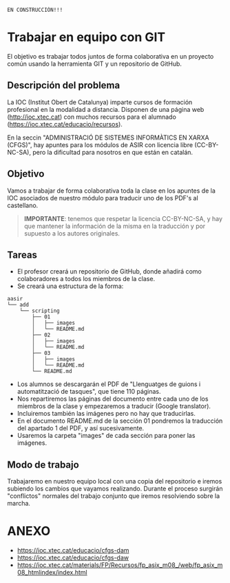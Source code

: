 

```
EN CONSTRUCCIÓN!!!
```

# Trabajar en equipo con GIT

El objetivo es trabajar todos juntos de forma colaborativa en un proyecto común usando la herramienta GIT y un repositorio de GitHub.

## Descripción del problema

La IOC (Institut Obert de Catalunya) imparte cursos de formación profesional en la modalidad a distancia. Disponen de una página web (http://ioc.xtec.cat) con muchos recursos para el alumnado (https://ioc.xtec.cat/educacio/recursos).

En la seccin "ADMINISTRACIÓ DE SISTEMES INFORMÀTICS EN XARXA (CFGS)", hay apuntes para los módulos de ASIR con licencia libre (CC-BY-NC-SA), pero la dificultad para nosotros en que están en catalán.

## Objetivo

Vamos a trabajar de forma colaborativa toda la clase en los apuntes de la IOC asociados de nuestro módulo para traducir uno de los PDF's al castellano.

> **IMPORTANTE**: tenemos que respetar la licencia CC-BY-NC-SA, y hay que mantener la información de la misma en la traducción y por supuesto a los autores originales.

## Tareas

* El profesor creará un repositorio de GitHub, donde añadirá como colaboradores a todos los miembros de la clase.
* Se creará una estructura de la forma:
```
aasir
└── add
    └── scripting
        ├── 01
        │   ├── images
        │   └── README.md
        ├── 02
        │   ├── images
        │   └── README.md
        ├── 03
        │   ├── images
        │   └── README.md
        └── README.md
```
* Los alumnos se descargarán el PDF de "Llenguatges de guions i
automatització de tasques", que tiene 110 páginas.
* Nos repartiremos las páginas del documento entre cada uno de los miembros de la clase y empezaremos a traducir (Google translator).
* Incluiremos también las imágenes pero no hay que traducirlas.
* En el documento README.md de la sección 01 pondremos la traducción del apartado 1 del PDF, y así sucesivamente.
* Usaremos la carpeta "images" de cada sección para poner las imágenes.

## Modo de trabajo

Trabajaremo en nuestro equipo local con una copia del repositorio e iremos subiendo los cambios que vayamos realizando. Durante el proceso surgirán "conflictos" normales del trabajo conjunto que iremos resolviendo sobre la marcha.


# ANEXO

* https://ioc.xtec.cat/educacio/cfgs-dam
* https://ioc.xtec.cat/educacio/cfgs-daw
* https://ioc.xtec.cat/materials/FP/Recursos/fp_asix_m08_/web/fp_asix_m08_htmlindex/index.html
